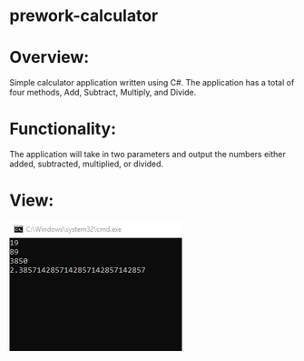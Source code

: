 # prework-calculator

# Overview:
Simple calculator application written using C#.  The application has a total of four methods, Add, Subtract, Multiply, and Divide. 

# Functionality: 
The application will take in two parameters and output the numbers either added, subtracted, multiplied, or divided. 

# View: 
![](https://github.com/trecain/prework-calculator-/blob/master/calculator/images/Capture.PNG)
